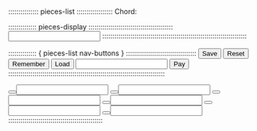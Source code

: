 ::::::::::::::: pieces-list ::::::::::::::::::
<label for="pieces-current">Chord:</label>

:::::::::::::: pieces-display ::::::::::::::::::::::::::::::::::::::::::
<input type="text" class="pieces-current" name="pieces-current"></input>
::::::::::::::::::::::::::::::::::::::::::::::::::::::::::::::::::::::::

:::::::::::::: { pieces-list nav-buttons } :::::::::::::::::::::::::::::::::::
<button>Save</button>                                   <button>Reset</button>
<button>Remember</button>                               <button> Load</button>
<input type="text" class="pieces-current cost"></input> <button>  Pay</button>
::::::::::::::::::::::::::::::::::::::::::::::::::::::::::::::::::::::::::::::

<label for="piece-1"></label><label for="piece-1-button" class="piece-add" ></label><button name="piece-1-button" class="piece-button"></button><input type="text" name="piece-1"></input>
<label for="piece-2"></label><label for="piece-2-button" class="piece-add" ></label><button name="piece-2-button" class="piece-button"></button><input type="text" name="piece-2"></input>
<label for="piece-3"></label><label for="piece-3-button" class="piece-add" ></label><button name="piece-3-button" class="piece-button"></button><input type="text" name="piece-3"></input>
<label for="piece-4"></label><label for="piece-4-button" class="piece-add" ></label><button name="piece-4-button" class="piece-button"></button><input type="text" name="piece-4"></input>
<label for="piece-5"></label><label for="piece-5-button" class="piece-add" ></label><button name="piece-5-button" class="piece-button"></button><input type="text" name="piece-5"></input>
<label for="piece-6"></label><label for="piece-6-button" class="piece-add" ></label><button name="piece-6-button" class="piece-button"></button><input type="text" name="piece-6"></input>
:::::::::::::::::::::::::::::::::::::::::::::::
